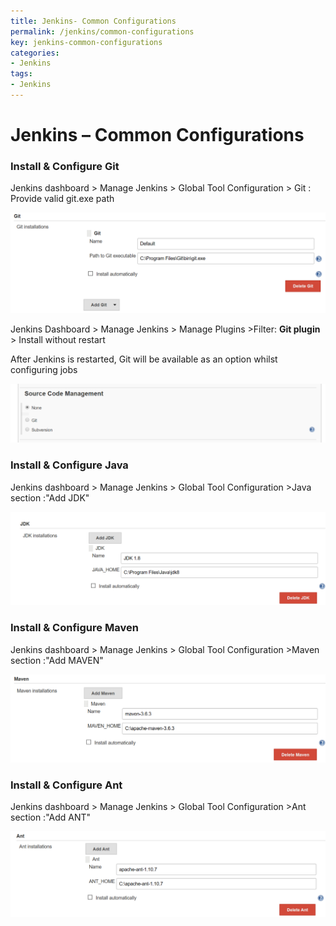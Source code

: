```yaml
---
title: Jenkins- Common Configurations
permalink: /jenkins/common-configurations
key: jenkins-common-configurations
categories:
- Jenkins
tags:
- Jenkins
---
```




Jenkins – Common Configurations
===============================

### Install & Configure Git

Jenkins dashboard \> Manage Jenkins \> Global Tool Configuration \> Git :
Provide valid git.exe path

![](media/375320f5c8177f2da1cb40b1ba051ac1.png)

Jenkins Dashboard \> Manage Jenkins \> Manage Plugins \>Filter: **Git plugin**
\> Install without restart

After Jenkins is restarted, Git will be available as an option whilst
configuring jobs

![](media/19ef6999f786bfe6cf373b025493a8ce.png)

### Install & Configure Java

Jenkins dashboard \> Manage Jenkins \> Global Tool Configuration \>Java section
:"Add JDK"

![](media/30352df06dad94912cdc7426417d374c.png)

### Install & Configure Maven

Jenkins dashboard \> Manage Jenkins \> Global Tool Configuration \>Maven section
:"Add MAVEN"

![](media/6968c03bee7b543efc8ef6c3496c0c4a.png)

### Install & Configure Ant

Jenkins dashboard \> Manage Jenkins \> Global Tool Configuration \>Ant section
:"Add ANT"

![](media/e8032c5ad871486057aa86af959dd735.png)
